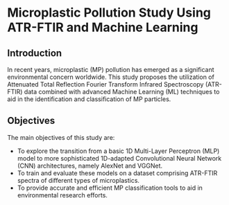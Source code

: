 # Microplastic Pollution Study Using ATR-FTIR and Machine Learning

## Introduction
In recent years, microplastic (MP) pollution has emerged as a significant environmental concern worldwide. This study proposes the utilization of Attenuated Total Reflection Fourier Transform Infrared Spectroscopy (ATR-FTIR) data combined with advanced Machine Learning (ML) techniques to aid in the identification and classification of MP particles.

## Objectives
The main objectives of this study are:
- To explore the transition from a basic 1D Multi-Layer Perceptron (MLP) model to more sophisticated 1D-adapted Convolutional Neural Network (CNN) architectures, namely AlexNet and VGGNet.
- To train and evaluate these models on a dataset comprising ATR-FTIR spectra of different types of microplastics.
- To provide accurate and efficient MP classification tools to aid in environmental research efforts.

